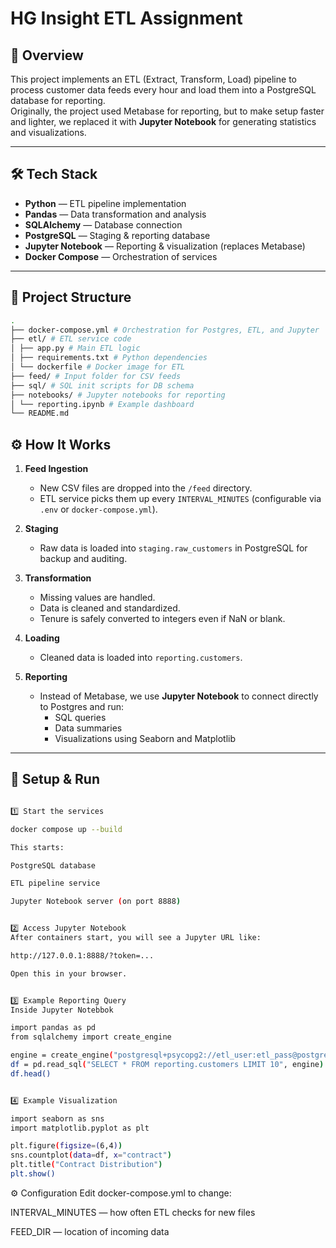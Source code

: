 # HG Insight ETL Assignment

## 📌 Overview
This project implements an ETL (Extract, Transform, Load) pipeline to process customer data feeds every hour and load them into a PostgreSQL database for reporting.  
Originally, the project used Metabase for reporting, but to make setup faster and lighter, we replaced it with **Jupyter Notebook** for generating statistics and visualizations.

---

## 🛠 Tech Stack
- **Python** — ETL pipeline implementation
- **Pandas** — Data transformation and analysis
- **SQLAlchemy** — Database connection
- **PostgreSQL** — Staging & reporting database
- **Jupyter Notebook** — Reporting & visualization (replaces Metabase)
- **Docker Compose** — Orchestration of services

---

## 📂 Project Structure
```bash
.
├── docker-compose.yml # Orchestration for Postgres, ETL, and Jupyter
├── etl/ # ETL service code
│ ├── app.py # Main ETL logic
│ ├── requirements.txt # Python dependencies
│ └── dockerfile # Docker image for ETL
├── feed/ # Input folder for CSV feeds
├── sql/ # SQL init scripts for DB schema
├── notebooks/ # Jupyter notebooks for reporting
│ └── reporting.ipynb # Example dashboard
└── README.md

```



## ⚙️ How It Works
1. **Feed Ingestion**  
   - New CSV files are dropped into the `/feed` directory.
   - ETL service picks them up every `INTERVAL_MINUTES` (configurable via `.env` or `docker-compose.yml`).

2. **Staging**  
   - Raw data is loaded into `staging.raw_customers` in PostgreSQL for backup and auditing.

3. **Transformation**  
   - Missing values are handled.
   - Data is cleaned and standardized.
   - Tenure is safely converted to integers even if NaN or blank.

4. **Loading**  
   - Cleaned data is loaded into `reporting.customers`.

5. **Reporting**  
   - Instead of Metabase, we use **Jupyter Notebook** to connect directly to Postgres and run:
     - SQL queries
     - Data summaries
     - Visualizations using Seaborn and Matplotlib

---

## 🚀 Setup & Run

```bash

1️⃣ Start the services

docker compose up --build

This starts:

PostgreSQL database

ETL pipeline service

Jupyter Notebook server (on port 8888)


2️⃣ Access Jupyter Notebook
After containers start, you will see a Jupyter URL like:

http://127.0.0.1:8888/?token=...

Open this in your browser.


3️⃣ Example Reporting Query
Inside Jupyter Notebbok

import pandas as pd
from sqlalchemy import create_engine

engine = create_engine("postgresql+psycopg2://etl_user:etl_pass@postgres:5432/etl_db")
df = pd.read_sql("SELECT * FROM reporting.customers LIMIT 10", engine)
df.head()


4️⃣ Example Visualization

import seaborn as sns
import matplotlib.pyplot as plt

plt.figure(figsize=(6,4))
sns.countplot(data=df, x="contract")
plt.title("Contract Distribution")
plt.show()

```

⚙️ Configuration
Edit docker-compose.yml to change:

INTERVAL_MINUTES — how often ETL checks for new files

FEED_DIR — location of incoming data




